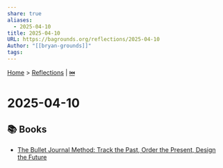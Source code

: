```yaml
---
share: true
aliases:
  - 2025-04-10
title: 2025-04-10
URL: https://bagrounds.org/reflections/2025-04-10
Author: "[[bryan-grounds]]"
tags: 
---
```

[Home](../index.md) > [Reflections](./index.md) | [⏮️](./2025-04-09.md)  
# 2025-04-10  
## 📚 Books  
- [The Bullet Journal Method: Track the Past, Order the Present, Design the Future](../books/the-bullet-journal-method.md)  
